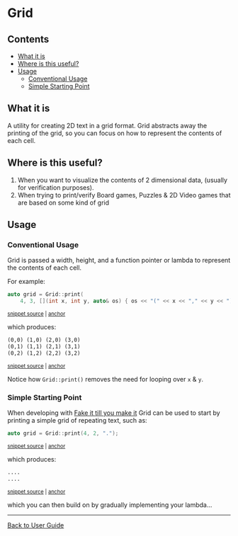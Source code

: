 <a id="top"></a>

# Grid

<!-- toc -->
## Contents

  * [What it is](#what-it-is)
  * [Where is this useful?](#where-is-this-useful)
  * [Usage](#usage)
    * [Conventional Usage](#conventional-usage)
    * [Simple Starting Point](#simple-starting-point)<!-- endToc -->

## What it is

A utility for creating 2D text in a grid format.
Grid abstracts away the printing of the grid, so you can focus on how to represent the contents of each cell.

## Where is this useful?

1. When you want to visualize the contents of 2 dimensional data, (usually for verification purposes).
1. When trying to print/verify Board games, Puzzles & 2D Video games that are based on some kind of grid

## Usage 

### Conventional Usage

Grid is passed a width, height, and a function pointer or lambda to represent the contents of each cell. 

For example:

<!-- snippet: grid_lambda -->
<a id='snippet-grid_lambda'></a>
```cpp
auto grid = Grid::print(
    4, 3, [](int x, int y, auto& os) { os << "(" << x << "," << y << ") "; });
```
<sup><a href='/tests/DocTest_Tests/utilities/GridTests.cpp#L23-L26' title='Snippet source file'>snippet source</a> | <a href='#snippet-grid_lambda' title='Start of snippet'>anchor</a></sup>
<!-- endSnippet -->

which produces:

<!-- snippet: GridTests.Print_Coordinates.approved.txt -->
<a id='snippet-GridTests.Print_Coordinates.approved.txt'></a>
```txt
(0,0) (1,0) (2,0) (3,0) 
(0,1) (1,1) (2,1) (3,1) 
(0,2) (1,2) (2,2) (3,2) 

```
<sup><a href='/tests/DocTest_Tests/utilities/approval_tests/GridTests.Print_Coordinates.approved.txt#L1-L4' title='Snippet source file'>snippet source</a> | <a href='#snippet-GridTests.Print_Coordinates.approved.txt' title='Start of snippet'>anchor</a></sup>
<!-- endSnippet -->

Notice how `Grid::print()` removes the need for looping over `x` & `y`.

### Simple Starting Point

When developing with [Fake it till you make it](/doc/Glossary.md#fake-it-till-you-make-it) Grid can be used to start by printing a simple grid of repeating text, such as:

<!-- snippet: grid_simple -->
<a id='snippet-grid_simple'></a>
```cpp
auto grid = Grid::print(4, 2, ".");
```
<sup><a href='/tests/DocTest_Tests/utilities/GridTests.cpp#L15-L17' title='Snippet source file'>snippet source</a> | <a href='#snippet-grid_simple' title='Start of snippet'>anchor</a></sup>
<!-- endSnippet -->

which produces:

<!-- snippet: GridTests.Print_Simple.approved.txt -->
<a id='snippet-GridTests.Print_Simple.approved.txt'></a>
```txt
....
....

```
<sup><a href='/tests/DocTest_Tests/utilities/approval_tests/GridTests.Print_Simple.approved.txt#L1-L3' title='Snippet source file'>snippet source</a> | <a href='#snippet-GridTests.Print_Simple.approved.txt' title='Start of snippet'>anchor</a></sup>
<!-- endSnippet -->

which you can then build on by gradually implementing your lambda...

---

[Back to User Guide](/doc/README.md#top)
